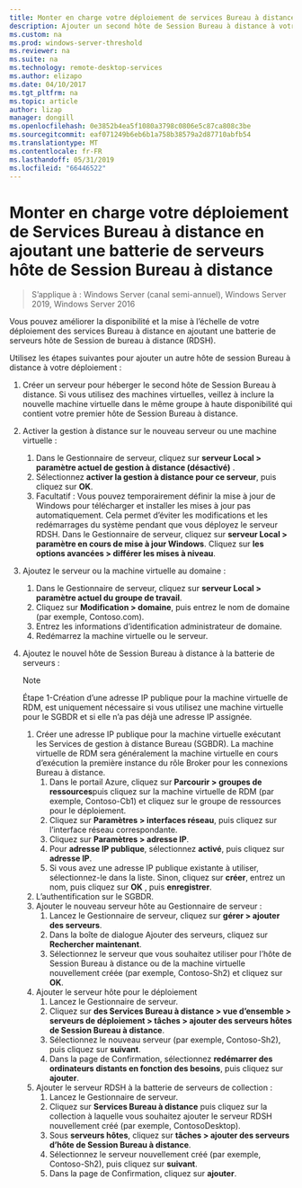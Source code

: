 ```yaml
---
title: Monter en charge votre déploiement de services Bureau à distance en ajoutant une batterie de serveurs hôte de Session Bureau à distance
description: Ajouter un second hôte de Session Bureau à distance à votre environnement de services Bureau à distance.
ms.custom: na
ms.prod: windows-server-threshold
ms.reviewer: na
ms.suite: na
ms.technology: remote-desktop-services
ms.author: elizapo
ms.date: 04/10/2017
ms.tgt_pltfrm: na
ms.topic: article
author: lizap
manager: dongill
ms.openlocfilehash: 0e3852b4ea5f1080a3798c0806e5c87ca808c3be
ms.sourcegitcommit: eaf071249b6eb6b1a758b38579a2d87710abfb54
ms.translationtype: MT
ms.contentlocale: fr-FR
ms.lasthandoff: 05/31/2019
ms.locfileid: "66446522"
---
```

# <a name="scale-out-your-remote-desktop-services-deployment-by-adding-an-rd-session-host-farm"></a>Monter en charge votre déploiement de Services Bureau à distance en ajoutant une batterie de serveurs hôte de Session Bureau à distance

>S’applique à : Windows Server (canal semi-annuel), Windows Server 2019, Windows Server 2016

Vous pouvez améliorer la disponibilité et la mise à l’échelle de votre déploiement des services Bureau à distance en ajoutant une batterie de serveurs hôte de Session de bureau à distance (RDSH).   
  
 
Utilisez les étapes suivantes pour ajouter un autre hôte de session Bureau à distance à votre déploiement :  
  
1. Créer un serveur pour héberger le second hôte de Session Bureau à distance. Si vous utilisez des machines virtuelles, veillez à inclure la nouvelle machine virtuelle dans le même groupe à haute disponibilité qui contient votre premier hôte de Session Bureau à distance.
2. Activer la gestion à distance sur le nouveau serveur ou une machine virtuelle :
   1. Dans le Gestionnaire de serveur, cliquez sur **serveur Local > paramètre actuel de gestion à distance (désactivé)** . 
   2. Sélectionnez **activer la gestion à distance pour ce serveur**, puis cliquez sur **OK**. 
   3. Facultatif : Vous pouvez temporairement définir la mise à jour de Windows pour télécharger et installer les mises à jour pas automatiquement. Cela permet d’éviter les modifications et les redémarrages du système pendant que vous déployez le serveur RDSH. Dans le Gestionnaire de serveur, cliquez sur **serveur Local > paramètre en cours de mise à jour Windows**. Cliquez sur **les options avancées > différer les mises à niveau**. 
3. Ajoutez le serveur ou la machine virtuelle au domaine :
   1. Dans le Gestionnaire de serveur, cliquez sur **serveur Local > paramètre actuel du groupe de travail**. 
   2. Cliquez sur **Modification > domaine**, puis entrez le nom de domaine (par exemple, Contoso.com). 
   3. Entrez les informations d’identification administrateur de domaine. 
   4. Redémarrez la machine virtuelle ou le serveur.
4. Ajoutez le nouvel hôte de Session Bureau à distance à la batterie de serveurs :
   >[!NOTE] 
   > Étape 1-Création d’une adresse IP publique pour la machine virtuelle de RDM, est uniquement nécessaire si vous utilisez une machine virtuelle pour le SGBDR et si elle n’a pas déjà une adresse IP assignée.
   
   1. Créer une adresse IP publique pour la machine virtuelle exécutant les Services de gestion à distance Bureau (SGBDR). La machine virtuelle de RDM sera généralement la machine virtuelle en cours d’exécution la première instance du rôle Broker pour les connexions Bureau à distance.  
       1. Dans le portail Azure, cliquez sur **Parcourir > groupes de ressources**puis cliquez sur la machine virtuelle de RDM (par exemple, Contoso-Cb1) et cliquez sur le groupe de ressources pour le déploiement.  
       2. Cliquez sur **Paramètres > interfaces réseau**, puis cliquez sur l’interface réseau correspondante.   
       3. Cliquez sur **Paramètres > adresse IP**.
       4. Pour **adresse IP publique**, sélectionnez **activé**, puis cliquez sur **adresse IP**.   
       5. Si vous avez une adresse IP publique existante à utiliser, sélectionnez-le dans la liste. Sinon, cliquez sur **créer**, entrez un nom, puis cliquez sur **OK** , puis **enregistrer**.   
   2. L’authentification sur le SGBDR.
   3. Ajouter le nouveau serveur hôte au Gestionnaire de serveur :   
       1. Lancez le Gestionnaire de serveur, cliquez sur **gérer > ajouter des serveurs**.   
       2. Dans la boîte de dialogue Ajouter des serveurs, cliquez sur **Rechercher maintenant**.   
       3. Sélectionnez le serveur que vous souhaitez utiliser pour l’hôte de Session Bureau à distance ou de la machine virtuelle nouvellement créée (par exemple, Contoso-Sh2) et cliquez sur **OK**.
   4. Ajouter le serveur hôte pour le déploiement
       1. Lancez le Gestionnaire de serveur.  
       2. Cliquez sur **des Services Bureau à distance > vue d’ensemble > serveurs de déploiement > tâches > ajouter des serveurs hôtes de Session Bureau à distance**.   
       3. Sélectionnez le nouveau serveur (par exemple, Contoso-Sh2), puis cliquez sur **suivant**.  
       4. Dans la page de Confirmation, sélectionnez **redémarrer des ordinateurs distants en fonction des besoins**, puis cliquez sur **ajouter**.   
   5. Ajouter le serveur RDSH à la batterie de serveurs de collection :
       1. Lancez le Gestionnaire de serveur.   
       2. Cliquez sur **Services Bureau à distance** puis cliquez sur la collection à laquelle vous souhaitez ajouter le serveur RDSH nouvellement créé (par exemple, ContosoDesktop).   
       3. Sous **serveurs hôtes**, cliquez sur **tâches > ajouter des serveurs d’hôte de Session Bureau à distance**.   
       4. Sélectionnez le serveur nouvellement créé (par exemple, Contoso-Sh2), puis cliquez sur **suivant**.   
       5. Dans la page de Confirmation, cliquez sur **ajouter**.   

